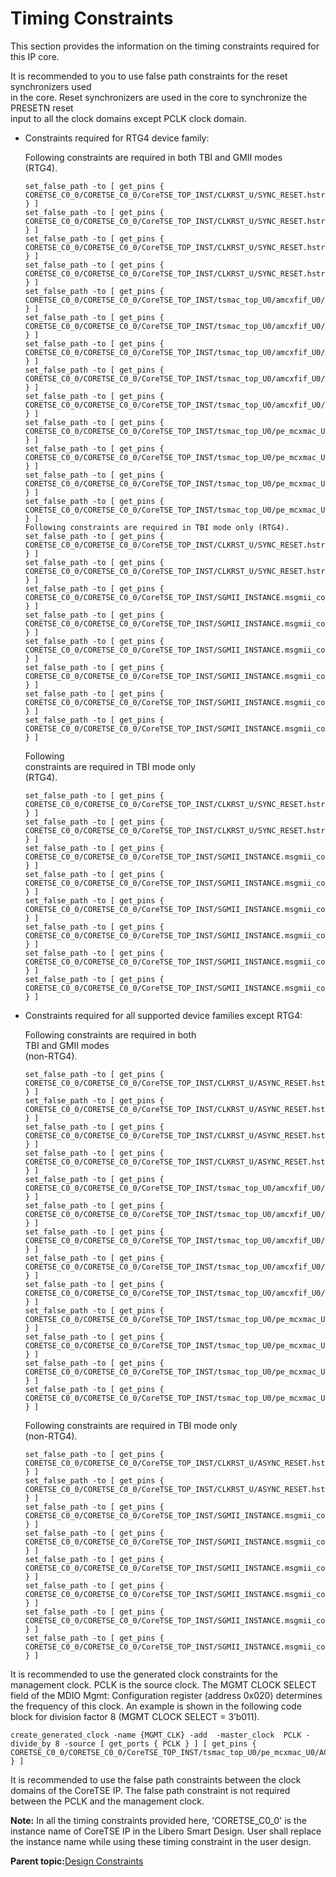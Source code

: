 # Timing Constraints

This section provides the information on the timing constraints required for this IP core.

It is recommended to you to use false path constraints for the reset synchronizers used<br /> in the core. Reset synchronizers are used in the core to synchronize the PRESETN reset<br /> input to all the clock domains except PCLK clock domain.

-   Constraints required for RTG4 device family:

    Following constraints are required in both TBI and GMII modes<br /> \(RTG4\).

    ```
    set_false_path -to [ get_pins { CORETSE_C0_0/CORETSE_C0_0/CoreTSE_TOP_INST/CLKRST_U/SYNC_RESET.hstrst_ft_* } ]
    set_false_path -to [ get_pins { CORETSE_C0_0/CORETSE_C0_0/CoreTSE_TOP_INST/CLKRST_U/SYNC_RESET.hstrst_fr_* } ]
    set_false_path -to [ get_pins { CORETSE_C0_0/CORETSE_C0_0/CoreTSE_TOP_INST/CLKRST_U/SYNC_RESET.hstrst_tx_* } ]
    set_false_path -to [ get_pins { CORETSE_C0_0/CORETSE_C0_0/CoreTSE_TOP_INST/CLKRST_U/SYNC_RESET.hstrst_rx_* } ]
    set_false_path -to [ get_pins { CORETSE_C0_0/CORETSE_C0_0/CoreTSE_TOP_INST/tsmac_top_U0/amcxfif_U0/ACT_UNIQUE_AMCXFIF_CLKRST_1/ftrst_* } ]
    set_false_path -to [ get_pins { CORETSE_C0_0/CORETSE_C0_0/CoreTSE_TOP_INST/tsmac_top_U0/amcxfif_U0/ACT_UNIQUE_AMCXFIF_CLKRST_1/frrst_* } ]
    set_false_path -to [ get_pins { CORETSE_C0_0/CORETSE_C0_0/CoreTSE_TOP_INST/tsmac_top_U0/amcxfif_U0/ACT_UNIQUE_AMCXFIF_CLKRST_1/wtrst_* } ]
    set_false_path -to [ get_pins { CORETSE_C0_0/CORETSE_C0_0/CoreTSE_TOP_INST/tsmac_top_U0/amcxfif_U0/ACT_UNIQUE_AMCXFIF_CLKRST_1/strst_* } ]
    set_false_path -to [ get_pins { CORETSE_C0_0/CORETSE_C0_0/CoreTSE_TOP_INST/tsmac_top_U0/amcxfif_U0/ACT_UNIQUE_AMCXFIF_CLKRST_1/srrst_* } ]
    set_false_path -to [ get_pins { CORETSE_C0_0/CORETSE_C0_0/CoreTSE_TOP_INST/tsmac_top_U0/pe_mcxmac_U0/ACT_UNIQUE_PECAR_1/srtmc_* } ]
    set_false_path -to [ get_pins { CORETSE_C0_0/CORETSE_C0_0/CoreTSE_TOP_INST/tsmac_top_U0/pe_mcxmac_U0/ACT_UNIQUE_PECAR_1/srrmc_* } ]
    set_false_path -to [ get_pins { CORETSE_C0_0/CORETSE_C0_0/CoreTSE_TOP_INST/tsmac_top_U0/pe_mcxmac_U0/ACT_UNIQUE_PECAR_1/srtfn_* } ]
    set_false_path -to [ get_pins { CORETSE_C0_0/CORETSE_C0_0/CoreTSE_TOP_INST/tsmac_top_U0/pe_mcxmac_U0/ACT_UNIQUE_PECAR_1/srrfn_* } ]
    Following constraints are required in TBI mode only (RTG4).
    set_false_path -to [ get_pins { CORETSE_C0_0/CORETSE_C0_0/CoreTSE_TOP_INST/CLKRST_U/SYNC_RESET.hstrst_tbi_tx_* } ]
    set_false_path -to [ get_pins { CORETSE_C0_0/CORETSE_C0_0/CoreTSE_TOP_INST/CLKRST_U/SYNC_RESET.hstrst_tbi_rx_* } ]
    set_false_path -to [ get_pins { CORETSE_C0_0/CORETSE_C0_0/CoreTSE_TOP_INST/SGMII_INSTANCE.msgmii_core_u0/ACT_UNIQUE_MSGMII_CLKRST_1/SYNC_RESET.tx_clkirst_* } ]
    set_false_path -to [ get_pins { CORETSE_C0_0/CORETSE_C0_0/CoreTSE_TOP_INST/SGMII_INSTANCE.msgmii_core_u0/ACT_UNIQUE_MSGMII_CLKRST_1/SYNC_RESET.rx_clkirst_* } ]
    set_false_path -to [ get_pins { CORETSE_C0_0/CORETSE_C0_0/CoreTSE_TOP_INST/SGMII_INSTANCE.msgmii_core_u0/ACT_UNIQUE_MSGMII_CLKRST_1/SYNC_RESET.gtx_clkirst_* } ]
    set_false_path -to [ get_pins { CORETSE_C0_0/CORETSE_C0_0/CoreTSE_TOP_INST/SGMII_INSTANCE.msgmii_core_u0/ACT_UNIQUE_MSGMII_CLKRST_1/SYNC_RESET.pma_rx_clkrst_* } ]
    set_false_path -to [ get_pins { CORETSE_C0_0/CORETSE_C0_0/CoreTSE_TOP_INST/SGMII_INSTANCE.msgmii_core_u0/ACT_UNIQUE_MSGMII_TBI_1/ACT_UNIQUE_PETCR_1/rtex_* } ]
    set_false_path -to [ get_pins { CORETSE_C0_0/CORETSE_C0_0/CoreTSE_TOP_INST/SGMII_INSTANCE.msgmii_core_u0/ACT_UNIQUE_MSGMII_TBI_1/ACT_UNIQUE_PETCR_1/rrex_* } ]
    ```

    Following<br /> constraints are required in TBI mode only<br /> \(RTG4\).

    ```
    set_false_path -to [ get_pins { CORETSE_C0_0/CORETSE_C0_0/CoreTSE_TOP_INST/CLKRST_U/SYNC_RESET.hstrst_tbi_tx_* } ]
    set_false_path -to [ get_pins { CORETSE_C0_0/CORETSE_C0_0/CoreTSE_TOP_INST/CLKRST_U/SYNC_RESET.hstrst_tbi_rx_* } ]
    set_false_path -to [ get_pins { CORETSE_C0_0/CORETSE_C0_0/CoreTSE_TOP_INST/SGMII_INSTANCE.msgmii_core_u0/ACT_UNIQUE_MSGMII_CLKRST_1/SYNC_RESET.tx_clkirst_* } ]
    set_false_path -to [ get_pins { CORETSE_C0_0/CORETSE_C0_0/CoreTSE_TOP_INST/SGMII_INSTANCE.msgmii_core_u0/ACT_UNIQUE_MSGMII_CLKRST_1/SYNC_RESET.rx_clkirst_* } ]
    set_false_path -to [ get_pins { CORETSE_C0_0/CORETSE_C0_0/CoreTSE_TOP_INST/SGMII_INSTANCE.msgmii_core_u0/ACT_UNIQUE_MSGMII_CLKRST_1/SYNC_RESET.gtx_clkirst_* } ]
    set_false_path -to [ get_pins { CORETSE_C0_0/CORETSE_C0_0/CoreTSE_TOP_INST/SGMII_INSTANCE.msgmii_core_u0/ACT_UNIQUE_MSGMII_CLKRST_1/SYNC_RESET.pma_rx_clkrst_* } ]
    set_false_path -to [ get_pins { CORETSE_C0_0/CORETSE_C0_0/CoreTSE_TOP_INST/SGMII_INSTANCE.msgmii_core_u0/ACT_UNIQUE_MSGMII_TBI_1/ACT_UNIQUE_PETCR_1/rtex_* } ]
    set_false_path -to [ get_pins { CORETSE_C0_0/CORETSE_C0_0/CoreTSE_TOP_INST/SGMII_INSTANCE.msgmii_core_u0/ACT_UNIQUE_MSGMII_TBI_1/ACT_UNIQUE_PETCR_1/rrex_* } ]
    
    ```


-   Constraints required for all supported device families except RTG4:

    Following constraints are required in both<br /> TBI and GMII modes<br /> \(non-RTG4\).

    ```
    set_false_path -to [ get_pins { CORETSE_C0_0/CORETSE_C0_0/CoreTSE_TOP_INST/CLKRST_U/ASYNC_RESET.hstrst_ft_* } ]
    set_false_path -to [ get_pins { CORETSE_C0_0/CORETSE_C0_0/CoreTSE_TOP_INST/CLKRST_U/ASYNC_RESET.hstrst_fr_* } ]
    set_false_path -to [ get_pins { CORETSE_C0_0/CORETSE_C0_0/CoreTSE_TOP_INST/CLKRST_U/ASYNC_RESET.hstrst_tx_* } ]
    set_false_path -to [ get_pins { CORETSE_C0_0/CORETSE_C0_0/CoreTSE_TOP_INST/CLKRST_U/ASYNC_RESET.hstrst_rx_* } ]
    set_false_path -to [ get_pins { CORETSE_C0_0/CORETSE_C0_0/CoreTSE_TOP_INST/tsmac_top_U0/amcxfif_U0/ACT_UNIQUE_AMCXFIF_CLKRST_1/ftrst_* } ]
    set_false_path -to [ get_pins { CORETSE_C0_0/CORETSE_C0_0/CoreTSE_TOP_INST/tsmac_top_U0/amcxfif_U0/ACT_UNIQUE_AMCXFIF_CLKRST_1/frrst_* } ]
    set_false_path -to [ get_pins { CORETSE_C0_0/CORETSE_C0_0/CoreTSE_TOP_INST/tsmac_top_U0/amcxfif_U0/ACT_UNIQUE_AMCXFIF_CLKRST_1/wtrst_* } ]
    set_false_path -to [ get_pins { CORETSE_C0_0/CORETSE_C0_0/CoreTSE_TOP_INST/tsmac_top_U0/amcxfif_U0/ACT_UNIQUE_AMCXFIF_CLKRST_1/strst_* } ]
    set_false_path -to [ get_pins { CORETSE_C0_0/CORETSE_C0_0/CoreTSE_TOP_INST/tsmac_top_U0/amcxfif_U0/ACT_UNIQUE_AMCXFIF_CLKRST_1/srrst_* } ]
    set_false_path -to [ get_pins { CORETSE_C0_0/CORETSE_C0_0/CoreTSE_TOP_INST/tsmac_top_U0/pe_mcxmac_U0/ACT_UNIQUE_PECAR_1/srtmc_* } ]
    set_false_path -to [ get_pins { CORETSE_C0_0/CORETSE_C0_0/CoreTSE_TOP_INST/tsmac_top_U0/pe_mcxmac_U0/ACT_UNIQUE_PECAR_1/srrmc_* } ]
    set_false_path -to [ get_pins { CORETSE_C0_0/CORETSE_C0_0/CoreTSE_TOP_INST/tsmac_top_U0/pe_mcxmac_U0/ACT_UNIQUE_PECAR_1/srtfn_* } ]
    set_false_path -to [ get_pins { CORETSE_C0_0/CORETSE_C0_0/CoreTSE_TOP_INST/tsmac_top_U0/pe_mcxmac_U0/ACT_UNIQUE_PECAR_1/srrfn_* } ]
    
    ```

    Following constraints are required in TBI mode only<br /> \(non-RTG4\).

    ```
    set_false_path -to [ get_pins { CORETSE_C0_0/CORETSE_C0_0/CoreTSE_TOP_INST/CLKRST_U/ASYNC_RESET.hstrst_tbi_tx_* } ]
    set_false_path -to [ get_pins { CORETSE_C0_0/CORETSE_C0_0/CoreTSE_TOP_INST/CLKRST_U/ASYNC_RESET.hstrst_tbi_rx_* } ]
    set_false_path -to [ get_pins { CORETSE_C0_0/CORETSE_C0_0/CoreTSE_TOP_INST/SGMII_INSTANCE.msgmii_core_u0/ACT_UNIQUE_MSGMII_CLKRST_1/ASYNC_RESET.tx_clkirst_* } ]
    set_false_path -to [ get_pins { CORETSE_C0_0/CORETSE_C0_0/CoreTSE_TOP_INST/SGMII_INSTANCE.msgmii_core_u0/ACT_UNIQUE_MSGMII_CLKRST_1/ASYNC_RESET.rx_clkirst_* } ]
    set_false_path -to [ get_pins { CORETSE_C0_0/CORETSE_C0_0/CoreTSE_TOP_INST/SGMII_INSTANCE.msgmii_core_u0/ACT_UNIQUE_MSGMII_CLKRST_1/ASYNC_RESET.gtx_clkirst_* } ]
    set_false_path -to [ get_pins { CORETSE_C0_0/CORETSE_C0_0/CoreTSE_TOP_INST/SGMII_INSTANCE.msgmii_core_u0/ACT_UNIQUE_MSGMII_CLKRST_1/ASYNC_RESET.pma_rx_clkrst_* } ]
    set_false_path -to [ get_pins { CORETSE_C0_0/CORETSE_C0_0/CoreTSE_TOP_INST/SGMII_INSTANCE.msgmii_core_u0/ACT_UNIQUE_MSGMII_TBI_1/ACT_UNIQUE_PETCR_1/rtex_* } ]
    set_false_path -to [ get_pins { CORETSE_C0_0/CORETSE_C0_0/CoreTSE_TOP_INST/SGMII_INSTANCE.msgmii_core_u0/ACT_UNIQUE_MSGMII_TBI_1/ACT_UNIQUE_PETCR_1/rrex_* } ]
    
    ```


It is recommended to use the generated clock constraints for the management clock. PCLK is the source clock. The MGMT CLOCK SELECT field of the MDIO Mgmt: Configuration register \(address 0x020\) determines the frequency of this clock. An example is shown in the following code block for division factor 8 \(MGMT CLOCK SELECT = 3’b011\).

```
create_generated_clock -name {MGMT_CLK} -add  -master_clock  PCLK -divide_by 8 -source [ get_ports { PCLK } ] [ get_pins { CORETSE_C0_0/CORETSE_C0_0/CoreTSE_TOP_INST/tsmac_top_U0/pe_mcxmac_U0/ACT_UNIQUE_PEMGT_1/mdc/Q } ] 
```

It is recommended to use the false path constraints between the clock domains of the CoreTSE IP. The false path constraint is not required between the PCLK and the management clock.

**Note:** In all the timing constraints provided here, 'CORETSE\_C0\_0' is the instance name of CoreTSE IP in the Libero Smart Design. User shall replace the instance name while using these timing constraint in the user design.

**Parent topic:**[Design Constraints](GUID-AFB2B238-81A2-4ACF-83FC-BFDE802A227F.md)

